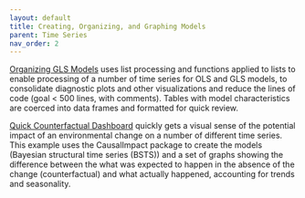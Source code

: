 ```yaml
---
layout: default
title: Creating, Organizing, and Graphing Models
parent: Time Series
nav_order: 2
---
```



[Organizing GLS Models](https://github.com/AMNakamura/miscellanea/blob/master/time_series/GLS_Scaled0.md) uses list processing and functions applied to lists to enable processing of a number of time series for OLS and GLS models, to consolidate diagnostic plots and other visualizations and reduce the lines of code (goal < 500 lines, with comments). 
Tables with model characteristics are coerced into data frames and formatted for quick review. 


[Quick Counterfactual Dashboard](https://github.com/AMNakamura/miscellanea/blob/master/time_series/CounterFactual_ITS_Dashboards.md) quickly gets a visual sense of the potential impact of an environmental change on a number of different time series. 
This example uses the CausalImpact package to create the models (Bayesian structural time series (BSTS)) and a set of graphs showing the difference between the what was expected to happen in the absence of the change (counterfactual) and what actually happened, accounting for trends and seasonality.



